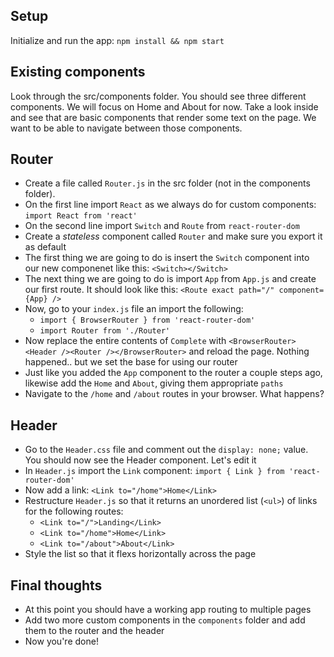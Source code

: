 ## Setup

Initialize and run the app: `npm install && npm start`

## Existing components

Look through the src/components folder. You should see three different components. We will focus on Home and About for now. Take a look inside and see that are basic components that render some text on the page. We want to be able to navigate between those components.

## Router

- Create a file called `Router.js` in the src folder (not in the components folder).
- On the first line import `React` as we always do for custom components: `import React from 'react'`
- On the second line import `Switch` and `Route` from `react-router-dom`
- Create a _stateless_ component called `Router` and make sure you export it as default
- The first thing we are going to do is insert the `Switch` component into our new componenet
like this: `<Switch></Switch>`
- The next thing we are going to do is import `App` from `App.js` and create our first route. It should
look like this: `<Route exact path="/" component={App} />`
- Now, go to your `index.js` file an import the following:
  - `import { BrowserRouter } from 'react-router-dom'`
  - `import Router from './Router'`
- Now replace the entire contents of `Complete` with `<BrowserRouter><Header /><Router /></BrowserRouter>` and reload the page. Nothing happened.. but we set the base for using our router
- Just like you added the `App` component to the router a couple steps ago, likewise add the `Home` and `About`, giving them appropriate `paths`
- Navigate to the `/home` and `/about` routes in your browser. What happens?

## Header

- Go to the `Header.css` file and comment out the `display: none;` value. You should now see the Header component. Let's edit it
- In `Header.js` import the `Link` component: `import { Link } from 'react-router-dom'`
- Now add a link: `<Link to="/home">Home</Link>`
- Restructure `Header.js` so that it returns an unordered list (`<ul>`) of links for the following routes:
  - `<Link to="/">Landing</Link>`
  - `<Link to="/home">Home</Link>`
  - `<Link to="/about">About</Link>`
- Style the list so that it flexs horizontally across the page

## Final thoughts 
- At this point you should have a working app routing to multiple pages
- Add two more custom components in the `components` folder and add them to the router and the header
- Now you're done!
